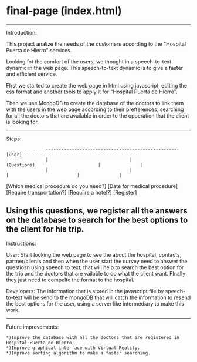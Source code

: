 # final-page (index.html)
---------------------------------------------------------------------------------------------------------------------------------------------
Introduction:

This project analize the needs of the customers according to the "Hospital Puerta de Hierro" services.

Looking fot the comfort of the users, we thought in a speech-to-text dynamic in the web page.
This speech-to-text dynamic is to give a faster and efficient service.

FIrst we started to create the web page in html using javascript, editing the css format and another tools to apply it for "Hospital Puerta de Hierro".

Then we use MongoDB to create the database of the doctors to link them with the users in the web page according to their prefferences, searching for all the doctors that are available in order to the opperation that the client is looking for.

---------------------------------------------------------------------------------------------------------------------------------------------
Steps:

                   ---------------------------------------------------[user]--------------------------------------------
                   |                               |                (Questions)                        |               |
                   |                               |                        |                          |               |
 [Which medical procedure do you need?] [Date for medical procedure] [Require transportation?] [Requiire a hotel?] [Register]
          
Using this questions, we register all the answers on the database to search for the best options to the client for his trip.
---------------------------------------------------------------------------------------------------------------------------------------------
Instructions:

User: Start looking the web page to see the about the hospital, contacts, partner/clients and then when the user start the survey need to answer the questiosn using speech to text, that will help to search the best option for the trip and the doctors that are vailable to do what the client want. FInally they just need to compelte the format to the hospital.

Developers: The information that is stored in the javascript file by speech-to-text will be send to the mongoDB that will catch the information to resend the best options for the user, using a server like intermediary to make this work.

---------------------------------------------------------------------------------------------------------------------------------------------
Future improvements:

	*)Improve the database with all the doctors that are registered in Hospital Puerta de Hierro.
	*)Improve graphical interface with Virtual Reality.
	*)Improve sorting algorithm to make a faster searching.
